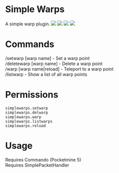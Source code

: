 # Simple Warps

A simple warp plugin.
[![](https://poggit.pmmp.io/shield.state/SimpleWarps)](https://poggit.pmmp.io/p/SimpleWarps)
<a href="https://poggit.pmmp.io/p/SimpleWarps"><img src="https://poggit.pmmp.io/shield.state/SimpleWarps"></a> [![](https://poggit.pmmp.io/shield.api/SimpleWarps)](https://poggit.pmmp.io/p/SimpleWarps)
<a href="https://poggit.pmmp.io/p/SimpleWarps"><img src="https://poggit.pmmp.io/shield.api/SimpleWarps"></a>


# Commands

/setwarp [warp name] - Set a warp point\
/deletewarp [warp name] - Delete a warp point\
/warp [warp name|reload] - Teleport to a warp point\
/listwarp - Show a list of all warp points

# Permissions

`simplewarps.setwarp`\
`simplewarps.delwarp`\
`simplewarps.warp`\
`simplewarps.listwarps`\
`simplewarps.reload`

# Usage

Requires Commando (Pocketmine 5)\
Requires SimplePacketHandler
